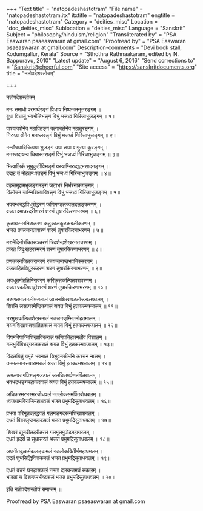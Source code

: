 +++
"Text title" = "natopadeshastotram"
"File name" = "natopadeshastotram.itx"
itxtitle = "natopadeshastotram"
engtitle = "natopadeshastotram"
Category = "deities_misc"
Location = "doc_deities_misc"
Sublocation = "deities_misc"
Language = "Sanskrit"
Subject = "philosophy/hinduism/religion"
"Transliterated by" = "PSA Easwaran psaeaswaran at gmail.com"
"Proofread by" = "PSA Easwaran psaeaswaran at gmail.com"
Description-comments = "Devi book stall, Kodumgallur, Kerala"
Source = "Sthothra Rathnaakaram, edited by N. Bappuravu, 2010"
"Latest update" = "August 6, 2016"
"Send corrections to" = "Sanskrit@cheerful.com"
"Site access" = "https://sanskritdocuments.org"
title = "नतोपदेशस्तोत्रम्"

+++
  
 नतोपदेशस्तोत्रम्   
  
मनः समाधौ परमार्थरङ्गं विधाय निष्पन्दमनुत्तरङ्गम् ।  
बुधा विधातुं भवभीतिभङ्गं विभुं भजध्वं गिरिजाभुजङ्गम् ॥ १॥  
  
पाश्यावशेनेव महाविहङ्गं वल्गाबलेनेव महातुरङ्गम् ।  
निरुध्य योगेन मनःप्लवङ्गं विभुं भजध्वं गिरिजाभुजङ्गम् ॥ २॥  
  
मन्त्रौषधादिक्रियया भुजङ्गं यथा तथा वागुरया कुरङ्गम् ।  
मनस्तदायम्य धियास्तसङ्गं विभुं भजध्वं गिरिजाभुजङ्गम् ॥ ३॥  
  
भित्वालिकं सुभ्रुकुटीविभङ्गं यस्याग्निरुद्यद्रभसादनङ्गम् ।  
ददाह तं मोहतमःपतङ्गं विभुं भजध्वं गिरिजाभुजङ्गम् ॥ ४॥  
  
वहन्तमुद्दामभुजङ्गमङ्गं जटाभरं निर्भरनाकगङ्गम् ।  
विलोचनं चाग्निशिखाविषङ्गं विभुं भजध्वं गिरिजाभुजङ्गम् ॥ ५॥  
  
भवबन्धबद्धविधुरोद्धरणं फणिमण्डलज्वलदलङ्करणम् ।  
व्रजत क्ष्माधरदरीशरणं शरणं तुषारकिरणाभरणम् ॥ ६॥  
  
कृताघस्मरनिराकरणं कटुकालकूटकबलीकरणम् ।  
भजत प्रपन्नजनताशरणं शरणं तुषारकिरणाभरणम् ॥ ७॥  
  
मरुमेदिनीरचितसञ्चरणं त्रिदशेन्द्रशेखरनतचरणम् ।  
व्रजत त्रिदुःखहरस्मरणं शरणं तुषारकिरणाभरणम् ॥ ८॥  
  
प्रणतजनजितजरामरणं रचयन्तमाप्तभवनिस्सरणम् ।  
व्रजताहितत्रिपुरसंहरणं शरणं तुषारकिरणाभरणम् ॥ ९॥  
  
अवधूतमोहतिमिरावरणं करिकृत्तकल्पितपरावरणम् ।  
व्रजत प्रकल्पितपुरेशरणं शरणं तुषारकिरणाभरणम् ॥ १०॥  
  
तरुणतमालमलीमसतालं ज्वलनशिखापटलोज्ज्वलफालम् ।  
 शिरसि लसत्परमेष्ठिकपालं श्रयत विभुं हतकल्मषजालम् ॥ ११॥  
  
नरमुखकल्पितशेखरमालं नतजनजृम्भितमोहतमालम् ।  
नयनशिखाशतशातितकालं श्रयत विभुं हतकल्मषजालम् ॥ १२॥  
  
विषमविषाग्निशिखाविकरालं फणिपतिहारमतीव विशालम् ।  
गलभुविबिभ्रद्गरलकरालं श्रयत विभुं हतकल्मषजालम् ॥ १३॥  
  
विदलयितुं यमृते भवनालं त्रिभुवनसीमनि कश्चन नालम् ।  
तममलमानसवासमरालं श्रयत विभुं हतकल्मषजालम् ॥ १४॥  
  
कमलपरागपिशङ्गजटालं जलधिसमर्पणतर्पितबालम् ।  
भवभटभङ्गमहाकरवालं श्रयत विभुं हतकल्मषजालम् ॥ १५॥  
  
अधिकस्मरभस्मरजोधवलं नतलोकसमर्पितबोधबलम् ।  
ध्वजधामविराजिमहाधवलं भजत प्रभुमद्रिसुताधवलम् ॥ १६॥  
  
प्रभया परिभूतदलद्धवलं गलमङ्गदरत्नशिखाशबलम् ।  
दधतं विषक्लृप्तमहाकबलं  भजत प्रभुमद्रिसुताधवलम् ॥ १७॥  
  
शिखरं द्युनदीलहरीतरलं गलमूलमुपोढमहागरलम् ।  
दधतं हृदयं च सुधासरलं भजत प्रभुमद्रिसुताधवलम् ॥ १८॥  
  
अपनीतकुकर्मकलङ्कमलं नतलोकवितीर्णमहाघमलम् ।  
ददतं शुभसिद्धिविपाकमलं भजत प्रभुमद्रिसुताधवलम् ॥ १९॥  
  
दधतं वचनं घनहासकलं नमतां दलयन्तमघं सकलम् ।  
भजतां च दिशन्तमभीष्टफलं भजत प्रभुमद्रिसुताधवलम् ॥ २०॥  
  
इति नतोपदेशस्तोत्रं समाप्तम् ॥  
  
  
Proofread by PSA Easwaran psaeaswaran at gmail.com  
  
